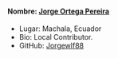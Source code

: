 #### Nombre: [Jorge Ortega Pereira](https://github.com/Jorgewlf88)
 - Lugar: Machala, Ecuador
 - Bio: Local Contributor.
 - GitHub: [Jorgewlf88](https://github.com/Jorgewlf88)

 
